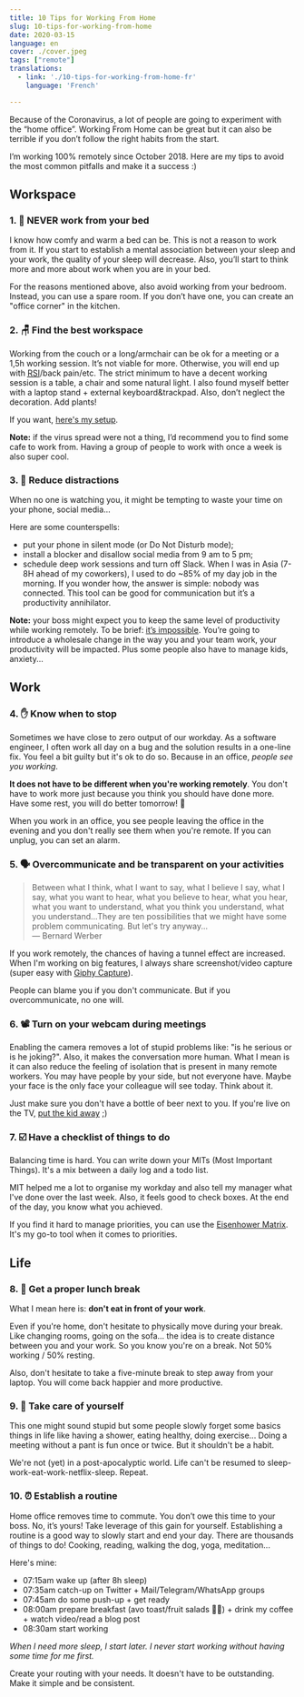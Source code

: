 ```yaml
---
title: 10 Tips for Working From Home
slug: 10-tips-for-working-from-home
date: 2020-03-15
language: en
cover: ./cover.jpeg
tags: ["remote"]
translations:
  - link: './10-tips-for-working-from-home-fr'
    language: 'French'

---
```


Because of the Coronavirus, a lot of people are going to experiment with the “home office”. Working From Home can be great but it can also be terrible if you don’t follow the right habits from the start.

I’m working 100% remotely since October 2018. Here are my tips to avoid the most common pitfalls and make it a success :)


## Workspace

### 1. 🛌 NEVER work from your bed
I know how comfy and warm a bed can be. This is not a reason to work from it. If you start to establish a mental association between your sleep and your work, the quality of your sleep will decrease. Also, you’ll start to think more and more about work when you are in your bed.

For the reasons mentioned above, also avoid working from your bedroom. Instead, you can use a spare room. If you don’t have one, you can create an "office corner" in the kitchen.


### 2. 🪑 Find the best workspace
Working from the couch or a long/armchair can be ok for a meeting or a 1,5h working session. It’s not viable for more. Otherwise, you will end up with [<abbr title="Repetitive Stress Injury">RSI</abbr>](https://en.wikipedia.org/wiki/Repetitive_strain_injury)/back pain/etc. The strict minimum to have a decent working session is a table, a chair and some natural light. I also found myself better with a laptop stand + external keyboard&trackpad. Also, don’t neglect the decoration. Add plants!

If you want, [here's my setup](/uses).

**Note:** if the virus spread were not a thing, I’d recommend you to find some cafe to work from. Having a group of people to work with once a week is also super cool.

### 3. 📲 Reduce distractions
When no one is watching you, it might be tempting to waste your time on your phone, social media...

Here are some counterspells:
* put your phone in silent mode (or Do Not Disturb mode);
* install a blocker and disallow social media from 9 am to 5 pm;
* schedule deep work sessions and turn off Slack. When I was in Asia (7-8H ahead of my coworkers), I used to do ~85% of my day job in the morning. If you wonder how, the answer is simple: nobody was connected. This tool can be good for communication but it’s a productivity annihilator.

**Note:** your boss might expect you to keep the same level of productivity while working remotely. To be brief: [it’s impossible](https://twitter.com/dhh/status/1239626937577828352). You’re going to introduce a wholesale change in the way you and your team work, your productivity will be impacted. Plus some people also have to manage kids, anxiety...

## Work

### 4. ✋ Know when to stop
Sometimes we have close to zero output of our workday. As a software engineer, I often work all day on a bug and the solution results in a one-line fix. You feel a bit guilty but it's ok to do so. Because in an office, *people see you working*.

**It does not have to be different when you're working remotely**. You don't have to work more just because you think you should have done more. Have some rest, you will do better tomorrow! 💪

When you work in an office, you see people leaving the office in the evening and you don't really see them when you're remote. If you can unplug, you can set an alarm.


### 5. 🗣 Overcommunicate and be transparent on your activities

> Between what I think, what I want to say, what I believe I say, what I say, what you want to hear, what you believe to hear, what you hear, what you want to understand, what you think you understand, what you understand...They are ten possibilities that we might have some problem communicating. But let's try anyway...  
> — Bernard Werber

If you work remotely, the chances of having a tunnel effect are increased. When I'm working on big features, I always share screenshot/video capture (super easy with [Giphy Capture](https://giphy.com/apps/giphycapture)).

People can blame you if you don't communicate. But if you overcommunicate, no one will.


### 6. 📽 Turn on your webcam during meetings
Enabling the camera removes a lot of stupid problems like: "is he serious or is he joking?". Also, it makes the conversation more human. What I mean is it can also reduce the feeling of isolation that is present in many remote workers. You may have people by your side, but not everyone have. Maybe your face is the only face your colleague will see today. Think about it.

Just make sure you don't have a bottle of beer next to you. If you're live on the TV, [put the kid away](https://www.youtube.com/watch?v=Mh4f9AYRCZY&feature=emb_title) ;)


### 7. ☑️ Have a checklist of things to do
Balancing time is hard. You can write down your MITs (Most Important Things). It's a mix between a daily log and a todo list.

MIT helped me a lot to organise my workday and also tell my manager what I've done over the last week. Also, it feels good to check boxes. At the end of the day, you know what you achieved.

If you find it hard to manage priorities, you can use the [Eisenhower Matrix](https://www.eisenhower.me/eisenhower-matrix/). It's my go-to tool when it comes to priorities.

## Life

### 8. 🍛 Get a proper lunch break
What I mean here is: **don't eat in front of your work**.

Even if you're home, don't hesitate to physically move during your break. Like changing rooms, going on the sofa... the idea is to create distance between you and your work. So you know you're on a break. Not 50% working / 50% resting.

Also, don't hesitate to take a five-minute break to step away from your laptop. You will come back happier and more productive.


### 9. 🍃 Take care of yourself
This one might sound stupid but some people slowly forget some basics things in life like having a shower, eating healthy, doing exercise... Doing a meeting without a pant is fun once or twice. But it shouldn't be a habit.

We're not (yet) in a post-apocalyptic world. Life can't be resumed to sleep-work-eat-work-netflix-sleep. Repeat.


### 10. ⏰ Establish a routine

Home office removes time to commute. You don’t owe this time to your boss. No, it’s yours! Take leverage of this gain for yourself. Establishing a routine is a good way to slowly start and end your day. There are thousands of things to do! Cooking, reading, walking the dog, yoga, meditation...

Here's mine:
* 07:15am wake up (after 8h sleep)
* 07:35am catch-up on Twitter + Mail/Telegram/WhatsApp groups
* 07:45am do some push-up + get ready
* 08:00am prepare breakfast (avo toast/fruit salads 👨‍🍳) + drink my coffee + watch video/read a blog post
* 08:30am start working

*When I need more sleep, I start later. I never start working without having some time for me first.*

Create your routing with your needs. It doesn't have to be outstanding. Make it simple and be consistent.
